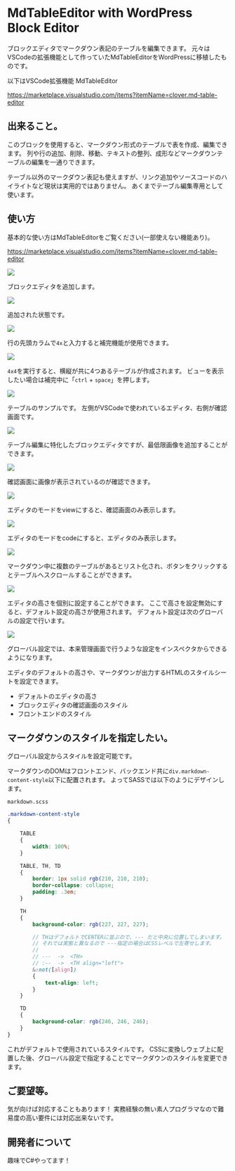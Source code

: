 # MdTableEditor with WordPress Block Editor

ブロックエディタでマークダウン表記のテーブルを編集できます。
元々はVSCodeの拡張機能として作っていたMdTableEditorをWordPressに移植したものです。

以下はVSCode拡張機能 MdTableEditor

https://marketplace.visualstudio.com/items?itemName=clover.md-table-editor


## 出来ること。

このブロックを使用すると、マークダウン形式のテーブルで表を作成、編集できます。
列や行の追加、削除、移動、テキストの整列、成形などマークダウンテーブルの編集を一通りできます。

テーブル以外のマークダウン表記も使えますが、リンク追加やソースコードのハイライトなど現状は実用的ではありません。
あくまでテーブル編集専用として使います。


## 使い方

基本的な使い方はMdTableEditorをご覧ください(一部使えない機能あり)。

https://marketplace.visualstudio.com/items?itemName=clover.md-table-editor




![](md-add.png)

ブロックエディタを追加します。



![](md-init.png)

追加された状態です。


![](md-i.png)

行の先頭カラムで`4x`と入力すると補完機能が使用できます。

![](md-i-2.png)

`4x4`を実行すると、横縦が共に4つあるテーブルが作成されます。
ビューを表示したい場合は補完中に「`ctrl` + `space`」を押します。




![](md-sample.png)

テーブルのサンプルです。
左側がVSCodeで使われているエディタ、右側が確認画面です。


![](md-image.png)

テーブル編集に特化したブロックエディタですが、最低限画像を追加することができます。


![](md-image-2.png)

確認画面に画像が表示されているのが確認できます。



![](md-mode-view.png)

エディタのモードをviewにすると、確認画面のみ表示します。

![](md-mode-code.png)

エディタのモードをcodeにすると、エディタのみ表示します。


![](md-scroll.png)

マークダウン中に複数のテーブルがあるとリスト化され、ボタンをクリックするとテーブルへスクロールすることができます。


![](md-height.png)

エディタの高さを個別に設定することができます。
ここで高さを設定無効にすると、デフォルト設定の高さが使用されます。
デフォルト設定は次のグローバルの設定で行います。

![](md-global-settings.png)

グローバル設定では、本来管理画面で行うような設定をインスペクタからできるようになります。

エディタのデフォルトの高さや、マークダウンが出力するHTMLのスタイルシートを設定できます。

- デフォルトのエディタの高さ
- ブロックエディタの確認画面のスタイル
- フロントエンドのスタイル





## マークダウンのスタイルを指定したい。

グローバル設定からスタイルを設定可能です。

マークダウンのDOMはフロントエンド、バックエンド共に`div.markdown-content-style`以下に配置されます。
よってSASSでは以下のようにデザインします。


    markdown.scss

```scss
.markdown-content-style
{

    TABLE
    {
        width: 100%;
    }

    TABLE, TH, TD
    {
        border: 1px solid rgb(210, 210, 210);
        border-collapse: collapse;
        padding: .3em;
    }

    TH
    {
        background-color: rgb(227, 227, 227);

        // THはデフォルトでCENTERに並ぶので、--- だと中央に位置してしまいます。
        // それでは実態と異なるので ---指定の場合はCSSレベルで左寄せします。
        // 
        // ---  ->  <TH>
        // :--  ->  <TH align="left">
        &:not([align])
        {
            text-align: left;
        }
    }

    TD
    {
        background-color: rgb(246, 246, 246);
    }
}
```

これがデフォルトで使用されているスタイルです。
CSSに変換しウェブ上に配置した後、グローバル設定で指定することでマークダウンのスタイルを変更できます。


## ご要望等。

気が向けば対応することもあります！
実務経験の無い素人プログラマなので難易度の高い要件には対応出来ないです。


## 開発者について

趣味でC#やってます！







